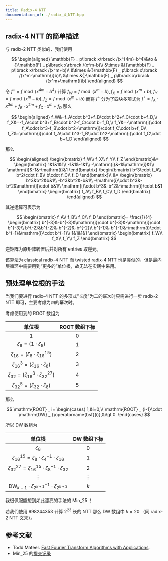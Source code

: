 ```yaml
---
title: Radix-4 NTT
documentation_of: ./radix_4_NTT.hpp
---
```


## radix-4 NTT 的简单描述

与 radix-2 NTT 类似的，我们使用

$$
\begin{aligned}
\mathbb{F} _ p\lbrack x\rbrack /(x^{4m}-b^4)&\to &{}\mathbb{F} _ p\lbrack x\rbrack /(x^m-b)\\
&\times &{}\mathbb{F} _ p\lbrack x\rbrack /(x^m+b)\\
&\times &{}\mathbb{F} _ p\lbrack x\rbrack /(x^m-\mathrm{i}b)\\
&\times &{}\mathbb{F} _ p\lbrack x\rbrack /(x^m+\mathrm{i}b)
\end{aligned}
$$

令 $f^{\circ}=f\bmod (x^{4m}-b^4)$ 计算 $f_W=f\bmod (x^m-b),f_X=f\bmod (x^m+b),f_Y=f\bmod (x^m-\mathrm{i}b),f_Z=f\bmod (x^m+\mathrm{i}b)$ 而将 $f^{\circ}$ 分为了四块多项式为 $f^{\circ}=f_A\cdot x^{3m}+f_B\cdot x^{2m}+f_C\cdot x^m+f_D$ 那么

$$
\begin{aligned}
f_W&=f_A\cdot b^3+f_B\cdot b^2+f_C\cdot b+f_D,\\
f_X&=-f_A\cdot b^3+f_B\cdot b^2-f_C\cdot b+f_D,\\
f_Y&=-\mathrm{i}\cdot f_A\cdot b^3-f_B\cdot b^2+\mathrm{i}\cdot f_C\cdot b+f_D\\
f_Z&=\mathrm{i}\cdot f_A\cdot b^3-f_B\cdot b^2-\mathrm{i}\cdot f_C\cdot b+f_D
\end{aligned}
$$

那么

$$
\begin{aligned}
\begin{bmatrix}
f_W\\
f_X\\
f_Y\\
f_Z
\end{bmatrix}&=
\begin{bmatrix}
1&1&1&1\\
-1&1&-1&1\\
-\mathrm{i}&-1&\mathrm{i}&1\\
\mathrm{i}&-1&-\mathrm{i}&1
\end{bmatrix}
\begin{bmatrix}
b^3\cdot f_A\\
b^2\cdot f_B\\
b\cdot f_C\\
f_D
\end{bmatrix}\\
&=
\begin{bmatrix}
b^3&b^2&b&1\\
-b^3&b^2&-b&1\\
-\mathrm{i}\cdot b^3&-b^2&\mathrm{i}\cdot b&1\\
\mathrm{i}\cdot b^3&-b^2&-\mathrm{i}\cdot b&1
\end{bmatrix}
\begin{bmatrix}
f_A\\
f_B\\
f_C\\
f_D
\end{bmatrix}
\end{aligned}
$$

其逆运算可表示为

$$
\begin{bmatrix}
f_A\\
f_B\\
f_C\\
f_D
\end{bmatrix}=
\frac{1}{4}
\begin{bmatrix}
b^{-3}&-b^{-3}&\mathrm{i}\cdot b^{-3}&-\mathrm{i}\cdot b^{-3}\\
b^{-2}&b^{-2}&-b^{-2}&-b^{-2}\\
b^{-1}&-b^{-1}&-\mathrm{i}\cdot b^{-1}&\mathrm{i}\cdot b^{-1}\\
1&1&1&1
\end{bmatrix}
\begin{bmatrix}
f_W\\
f_X\\
f_Y\\
f_Z
\end{bmatrix}
$$

逆矩阵为原矩阵转置后并对所有 entries 取逆元。

该算法为 classical radix-4 NTT 而 twisted radix-4 NTT 也是类似的，但是最内层循环中需要用到“更多的”单位根，故无法在实践中采用。

## 预处理单位根的手法

当我们要进行 radix-4 NTT 的多项式“长度”为二的幂次时只需进行一步 radix-2 NTT 即可，主要考虑为四的幂次时。

考虑使用到的 ROOT 数组为

| 单位根 | ROOT 数组下标 |
| :-: | :-: |
| $1$ | $0$ |
| $\zeta_8=(1\cdot \zeta_8)$ | $1$ |
| $\zeta _ {16}=(\zeta_8\cdot \zeta _ {16}^{15})$ | $2$ |
| $\zeta _ {16}^3=(\zeta _ {16}\cdot \zeta_8)$ | $3$ |
| $\zeta _ {32}=(\zeta _ {16}^3\cdot \zeta _ {32}^{27})$ | $4$ |
| $\zeta _ {32}^5=(\zeta _ {32}\cdot \zeta_8)$ | $5$ |

那么

$$
\mathrm{ROOT} _ i=
\begin{cases}
1,&i=0,\\
\mathrm{ROOT} _ {i-1}\cdot \mathrm{DW} _ {\operatorname{bsf}(i)},&i\gt 0.
\end{cases}
$$

所以 DW 数组为

| 单位根 | DW 数组下标 |
| :-: | :-: |
| $\zeta_8$ | $0$ |
| $\zeta _ {16}^{15}=\zeta_8\cdot \zeta_4^{-1}\cdot \zeta _ {16}$ | $1$ |
| $\zeta _ {32}^{27}=\zeta _ {16}^{15}\cdot \zeta_8^{-1}\cdot \zeta _ {32}$ | $2$ |
| $\vdots$ | $\vdots$ |
| $\mathrm{DW} _ {k-1}\cdot \zeta _ {2^{k+1}}^{-1}\cdot \zeta _ {2^{k+3}}$ | $k$ |

我很佩服能想到如此漂亮的手法的 Min\_25 ！

若我们使用 $998244353$ 计算 $2^{23}$ 长的 NTT 那么 DW 数组中 $k=20$ （同 radix-2 NTT 文末）。

## 参考文献

- Todd Mateer. [Fast Fourier Transform Algorithms with Applications](http://cr.yp.to/f2mult/mateer-thesis.pdf).
- Min\_25 的[提交记录](https://loj.ac/s/1016238)